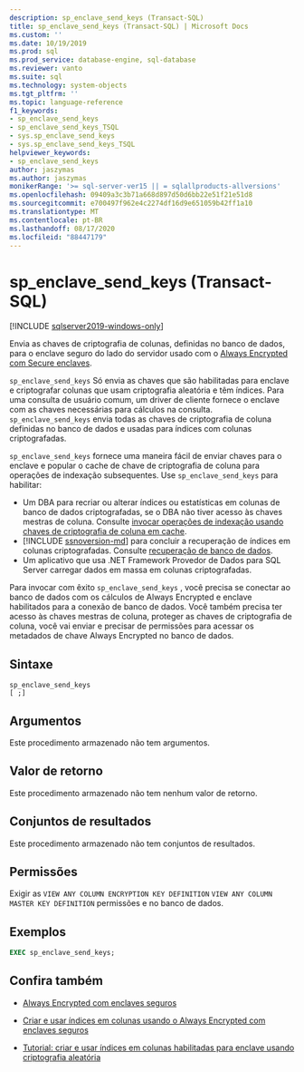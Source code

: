```yaml
---
description: sp_enclave_send_keys (Transact-SQL)
title: sp_enclave_send_keys (Transact-SQL) | Microsoft Docs
ms.custom: ''
ms.date: 10/19/2019
ms.prod: sql
ms.prod_service: database-engine, sql-database
ms.reviewer: vanto
ms.suite: sql
ms.technology: system-objects
ms.tgt_pltfrm: ''
ms.topic: language-reference
f1_keywords:
- sp_enclave_send_keys
- sp_enclave_send_keys_TSQL
- sys.sp_enclave_send_keys
- sys.sp_enclave_send_keys_TSQL
helpviewer_keywords:
- sp_enclave_send_keys
author: jaszymas
ms.author: jaszymas
monikerRange: '>= sql-server-ver15 || = sqlallproducts-allversions'
ms.openlocfilehash: 09409a3c3b71a668d897d50d6bb22e51f21e51d8
ms.sourcegitcommit: e700497f962e4c2274df16d9e651059b42ff1a10
ms.translationtype: MT
ms.contentlocale: pt-BR
ms.lasthandoff: 08/17/2020
ms.locfileid: "88447179"
---
```

# <a name="sp_enclave_send_keys-transact-sql"></a>sp_enclave_send_keys (Transact-SQL)
[!INCLUDE [sqlserver2019-windows-only](../../includes/applies-to-version/sqlserver2019-windows-only.md)]

Envia as chaves de criptografia de colunas, definidas no banco de dados, para o enclave seguro do lado do servidor usado com o [Always Encrypted com Secure enclaves](../security/encryption/always-encrypted-enclaves.md).

`sp_enclave_send_keys` Só envia as chaves que são habilitadas para enclave e criptografar colunas que usam criptografia aleatória e têm índices. Para uma consulta de usuário comum, um driver de cliente fornece o enclave com as chaves necessárias para cálculos na consulta. `sp_enclave_send_keys` envia todas as chaves de criptografia de coluna definidas no banco de dados e usadas para índices com colunas criptografadas. 

`sp_enclave_send_keys` fornece uma maneira fácil de enviar chaves para o enclave e popular o cache de chave de criptografia de coluna para operações de indexação subsequentes. Use `sp_enclave_send_keys` para habilitar:
- Um DBA para recriar ou alterar índices ou estatísticas em colunas de banco de dados criptografadas, se o DBA não tiver acesso às chaves mestras de coluna. Consulte [invocar operações de indexação usando chaves de criptografia de coluna em cache](../security/encryption/always-encrypted-enclaves-create-use-indexes.md#invoke-indexing-operations-using-cached-column-encryption-keys).
- [!INCLUDE [ssnoversion-md](../../includes/ssnoversion-md.md)] para concluir a recuperação de índices em colunas criptografadas. Consulte [recuperação de banco de dados](../security/encryption/always-encrypted-enclaves.md#database-recovery).
- Um aplicativo que usa .NET Framework Provedor de Dados para SQL Server carregar dados em massa em colunas criptografadas.

Para invocar com êxito `sp_enclave_send_keys` , você precisa se conectar ao banco de dados com os cálculos de Always Encrypted e enclave habilitados para a conexão de banco de dados. Você também precisa ter acesso às chaves mestras de coluna, proteger as chaves de criptografia de coluna, você vai enviar e precisar de permissões para acessar os metadados de chave Always Encrypted no banco de dados. 

## <a name="syntax"></a>Sintaxe  
  
```
sp_enclave_send_keys
[ ;]  
```

## <a name="arguments"></a>Argumentos

Este procedimento armazenado não tem argumentos.

## <a name="return-value"></a>Valor de retorno

Este procedimento armazenado não tem nenhum valor de retorno.
  
## <a name="result-sets"></a>Conjuntos de resultados

Este procedimento armazenado não tem conjuntos de resultados.
  
## <a name="permissions"></a>Permissões

 Exigir as `VIEW ANY COLUMN ENCRYPTION KEY DEFINITION` `VIEW ANY COLUMN MASTER KEY DEFINITION` permissões e no banco de dados.  
  
## <a name="examples"></a>Exemplos  
  
```sql
EXEC sp_enclave_send_keys;  
```

## <a name="see-also"></a>Confira também
- [Always Encrypted com enclaves seguros](../security/encryption/always-encrypted-enclaves.md) 
 
- [Criar e usar índices em colunas usando o Always Encrypted com enclaves seguros](../security/encryption/always-encrypted-enclaves-create-use-indexes.md)

- [Tutorial: criar e usar índices em colunas habilitadas para enclave usando criptografia aleatória](../security/tutorial-creating-using-indexes-on-enclave-enabled-columns-using-randomized-encryption.md)
